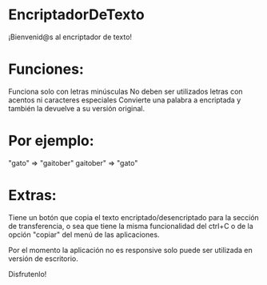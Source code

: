 # EncriptadorDeTexto
¡Bienvenid@s al encriptador de texto!

# Funciones:

Funciona solo con letras minúsculas
No deben ser utilizados letras con acentos ni caracteres especiales
Convierte una palabra a encriptada  y también la devuelve a su versión original.

# Por ejemplo:
"gato" => "gaitober"
gaitober" => "gato"

# Extras:

Tiene un botón que copia el texto encriptado/desencriptado para la sección de transferencia, o sea que tiene la misma funcionalidad del ctrl+C o de la opción "copiar" del menú de las aplicaciones.

Por el momento la aplicación no es responsive solo puede ser utilizada en versión de escritorio.

Disfrutenlo!

